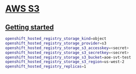 # [AWS S3](https://aws.amazon.com/s3/)

## [Getting started]()

```sh
openshift_hosted_registry_storage_kind=object
openshift_hosted_registry_storage_provider=s3
openshift_hosted_registry_storage_s3_accesskey=<secret>
openshift_hosted_registry_storage_s3_secretkey=<secret>
openshift_hosted_registry_storage_s3_bucket=aoe-svt-test
openshift_hosted_registry_storage_s3_region=us-west-2
openshift_hosted_registry_replicas=1
```

